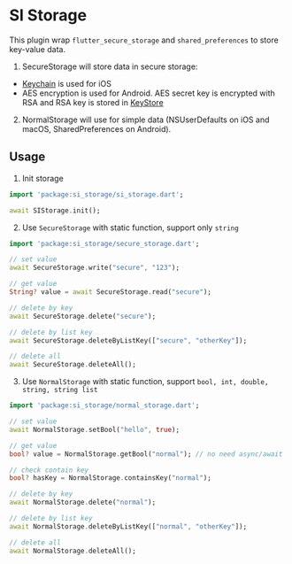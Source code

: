 # SI Storage
This plugin wrap `flutter_secure_storage` and `shared_preferences` to store key-value data.

1. SecureStorage will store data in secure storage:

- [Keychain](https://developer.apple.com/library/content/documentation/Security/Conceptual/keychainServConcepts/01introduction/introduction.html#//apple_ref/doc/uid/TP30000897-CH203-TP1) is used for iOS
- AES encryption is used for Android. AES secret key is encrypted with RSA and RSA key is stored in [KeyStore](https://developer.android.com/training/articles/keystore.html)

2. NormalStorage will use for simple data (NSUserDefaults on iOS and macOS, SharedPreferences on Android).


## Usage
1. Init storage
```dart
import 'package:si_storage/si_storage.dart';

await SIStorage.init();
```
2. Use `SecureStorage` with static function, support only `string`
```dart
import 'package:si_storage/secure_storage.dart';

// set value
await SecureStorage.write("secure", "123");

// get value
String? value = await SecureStorage.read("secure");

// delete by key
await SecureStorage.delete("secure");

// delete by list key
await SecureStorage.deleteByListKey(["secure", "otherKey"]);

// delete all
await SecureStorage.deleteAll();
```
3. Use `NormalStorage` with static function, support `bool, int, double, string, string list`
```dart
import 'package:si_storage/normal_storage.dart';

// set value
await NormalStorage.setBool("hello", true);

// get value
bool? value = NormalStorage.getBool("normal"); // no need async/await

// check contain key
bool? hasKey = NormalStorage.containsKey("normal");

// delete by key
await NormalStorage.delete("normal");

// delete by list key
await NormalStorage.deleteByListKey(["normal", "otherKey"]);

// delete all
await NormalStorage.deleteAll();

```
